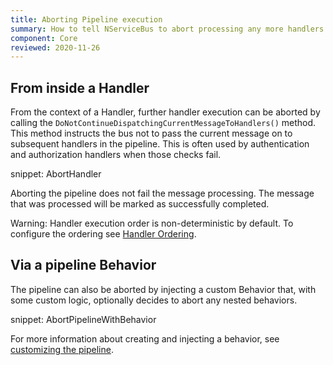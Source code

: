 ```yaml
---
title: Aborting Pipeline execution
summary: How to tell NServiceBus to abort processing any more handlers in the pipeline
component: Core
reviewed: 2020-11-26
---
```



## From inside a Handler

From the context of a Handler, further handler execution can be aborted by calling the `DoNotContinueDispatchingCurrentMessageToHandlers()` method. This method instructs the bus not to pass the current message on to subsequent handlers in the pipeline. This is often used by authentication and authorization handlers when those checks fail.

snippet: AbortHandler

Aborting the pipeline does not fail the message processing. The message that was processed will be marked as successfully completed.

Warning: Handler execution order is non-deterministic by default. To configure the ordering see [Handler Ordering](/nservicebus/handlers/handler-ordering.md).


## Via a pipeline Behavior

The pipeline can also be aborted by injecting a custom Behavior that, with some custom logic, optionally decides to abort any nested behaviors.

snippet: AbortPipelineWithBehavior

For more information about creating and injecting a behavior, see [customizing the pipeline](/nservicebus/pipeline/manipulate-with-behaviors.md).
